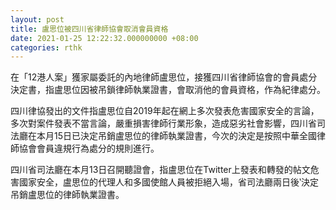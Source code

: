 ```yaml
---
layout: post
title: 盧思位被四川省律師協會取消會員資格
date: 2021-01-25 12:22:32.000000000 +08:00
categories: rthk
---
```


在「12港人案」獲家屬委託的內地律師盧思位，接獲四川省律師協會的會員處分決定書，指盧思位因被吊鎖律師執業證書，會取消他的會員資格，作為紀律處分。

四川律協發出的文件指盧思位自2019年起在網上多次發表危害國家安全的言論，多次對案件發表不當言論，嚴重損害律師行業形象，造成惡劣社會影響，四川省司法廳在本月15日已決定吊銷盧思位的律師執業證書，今次的決定是按照中華全國律師協會會員違規行為處分的規則進行。

四川省司法廳在本月13日召開聽證會，指盧思位在Twitter上發表和轉發的帖文危害國家安全，盧思位的代理人和多國使館人員被拒絕入場，省司法廳兩日後‵決定吊銷盧思位的律師執業證書。
